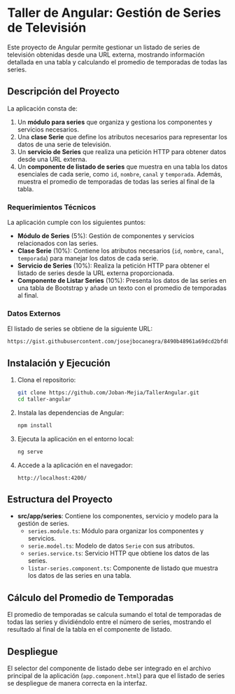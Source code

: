 # Taller de Angular: Gestión de Series de Televisión

Este proyecto de Angular permite gestionar un listado de series de televisión obtenidas desde una URL externa, mostrando información detallada en una tabla y calculando el promedio de temporadas de todas las series.

## Descripción del Proyecto

La aplicación consta de:
1. Un **módulo para series** que organiza y gestiona los componentes y servicios necesarios.
2. Una **clase Serie** que define los atributos necesarios para representar los datos de una serie de televisión.
3. Un **servicio de Series** que realiza una petición HTTP para obtener datos desde una URL externa.
4. Un **componente de listado de series** que muestra en una tabla los datos esenciales de cada serie, como `id`, `nombre`, `canal` y `temporada`. Además, muestra el promedio de temporadas de todas las series al final de la tabla.

### Requerimientos Técnicos
La aplicación cumple con los siguientes puntos:

- **Módulo de Series** (5%): Gestión de componentes y servicios relacionados con las series.
- **Clase Serie** (10%): Contiene los atributos necesarios (`id`, `nombre`, `canal`, `temporada`) para manejar los datos de cada serie.
- **Servicio de Series** (10%): Realiza la petición HTTP para obtener el listado de series desde la URL externa proporcionada.
- **Componente de Listar Series** (10%): Presenta los datos de las series en una tabla de Bootstrap y añade un texto con el promedio de temporadas al final.

### Datos Externos
El listado de series se obtiene de la siguiente URL:

```
https://gist.githubusercontent.com/josejbocanegra/8490b48961a69dcd2bfd8a360256d0db/raw/34ff30dbc32392a69eb0e08453a3fc975a3890f0/series.json
```

## Instalación y Ejecución

1. Clona el repositorio:

   ```bash
   git clone https://github.com/Joban-Mejia/TallerAngular.git
   cd taller-angular
   ```

2. Instala las dependencias de Angular:

   ```bash
   npm install
   ```

3. Ejecuta la aplicación en el entorno local:

   ```bash
   ng serve
   ```

4. Accede a la aplicación en el navegador:

   ```
   http://localhost:4200/
   ```

## Estructura del Proyecto

- **src/app/series**: Contiene los componentes, servicio y modelo para la gestión de series.
  - `series.module.ts`: Módulo para organizar los componentes y servicios.
  - `serie.model.ts`: Modelo de datos `Serie` con sus atributos.
  - `series.service.ts`: Servicio HTTP que obtiene los datos de las series.
  - `listar-series.component.ts`: Componente de listado que muestra los datos de las series en una tabla.

## Cálculo del Promedio de Temporadas

El promedio de temporadas se calcula sumando el total de temporadas de todas las series y dividiéndolo entre el número de series, mostrando el resultado al final de la tabla en el componente de listado.

## Despliegue

El selector del componente de listado debe ser integrado en el archivo principal de la aplicación (`app.component.html`) para que el listado de series se despliegue de manera correcta en la interfaz.